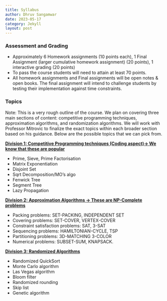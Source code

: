 ```yaml
---
title: Syllabus
author: Dhruv Sangamwar
date: 2023-05-17
category: Jekyll
layout: post
---
```


### Assessment and Grading

* Approximately 6 Homework assignments (10 points each), 1 Final Assignment (larger cumulative homework assignment) (20 points),  1 interactive grading (20 points)
* To pass the course students will need to attain at least 70 points.
* All homework assignments and Final assignments will be open notes & open books. The final assignment will intend to challenge students by testing their implementation against time constraints.


### Topics

Note: This is a very rough outline of the course. We plan on covering three main sections of content: competitive programming techniques, approximation algorithms, and randomization algorithms. We will work with Professor Mitrovic to finalize the exact topics within each broader section based on his guidance. Below are the possible topics that we can pick from.

**<span style="text-decoration:underline;">Division 1: Competitive Programming techniques (Coding aspect)-> We know that these are popular</span>**

* Prime, Sieve, Prime Factorisation
* Matrix Exponentiation
* Disjoint Set
* Sqrt Decomposition/MO’s algo
* Fenwick Tree
* Segment Tree
* Lazy Propagation

**<span style="text-decoration:underline;">Division 2: Approximation Algorithms -> These are NP-Complete problems</span>**

* Packing problems: SET-PACKING, INDEPENDENT SET
* Covering problems: SET-COVER, VERTEX-COVER
* Constraint satisfaction problems: SAT, 3-SAT
* Sequencing problems: HAMILTONIAN-CYCLE, TSP
* Partitioning problems: 3D-MATCHING 3-COLOR
* Numerical problems: SUBSET-SUM, KNAPSACK.

**<span style="text-decoration:underline;">Division 3: Randomized Algorithms</span>**

* Randomized QuickSort
* Monte Carlo algorithm
* Las Vegas algorithm
* Bloom filter
* Randomized rounding
* Skip list
* Genetic algorithm
